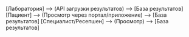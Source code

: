 [Лаборатория] --> (API загрузки результатов) --> [База результатов]
[Пациент] --> (Просмотр через портал/приложение) --> [База результатов]
[Специалист/Ресепшен] --> (Просмотр) --> [База результатов]
